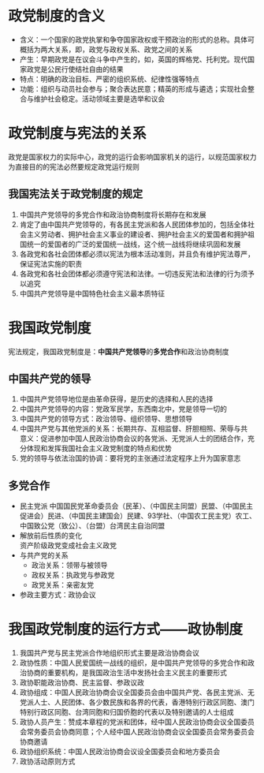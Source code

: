 # 政党制度的含义
- 含义：一个国家的政党执掌和争夺国家政权或干预政治的形式的总称。具体可概括为两大关系，即，政党与政权关系、政党之间的关系
- 产生：早期政党是在议会斗争中产生的，如，英国的辉格党、托利党。现代国家政党是公民行使结社自由的结果
- 特点：明确的政治目标、严密的组织系统、纪律性强等特点
- 功能：组织与动员社会参与；聚合表达民意；精英的形成与遴选；实现社会整合与维护社会稳定。活动领域主要是选举和议会
# 政党制度与宪法的关系
政党是国家权力的实际中心，政党的运行会影响国家机关的运行，以规范国家权力为直接目的的宪法必然要规定政党运行规则
## 我国宪法关于政党制度的规定
1. 中国共产党领导的多党合作和政治协商制度将长期存在和发展
2. 肯定了由中国共产党领导的，有各民主党派和各人民团体参加的，包括全体社会主义劳动者、拥护社会主义事业的建设者、拥护社会主义的爱国者和拥护祖国统一的爱国者的广泛的爱国统一战线，这个统一战线将继续巩固和发展
3. 各政党和各社会团体都必须以宪法为根本活动准则，并且负有维护宪法尊严，保证宪法实施的职责
4. 各政党和各社会团体都必须遵守宪法和法律。一切违反宪法和法律的行为须予以追究
5. 中国共产党领导是中国特色社会主义最本质特征
# 我国政党制度
宪法规定，我国政党制度是：**中国共产党领导**的**多党合作**和政治协商制度
## 中国共产党的领导
1. 中国共产党领导地位是由革命获得，是历史的选择和人民的选择
2. 中国共产党领导的内容：党政军民学，东西南北中，党是领导一切的
3. 中国共产党的领导方式：政治领导、组织领导、思想领导
4. 中国共产党与其他党派的关系：长期共存、互相监督、肝胆相照、荣辱与共  
    意义：促进参加中国人民政治协商会议的各党派、无党派人士的团结合作，充分体现和发挥我国社会主义政党制度的特点和优势
5. 党的领导与依法治国的协调：要将党的主张通过法定程序上升为国家意志
## 多党合作
- 民主党派
    中国国民党革命委员会（民革）、（中国民主同盟）民盟、（中国民主促进会）民进、（中国民主建国会）民建、93学社、（中国农工民主党）农工、中国致公党（致公）、（台盟）台湾民主自治同盟
- 解放前后性质的变化  
    资产阶级政党变成社会主义政党
- 与共产党的关系  
    - 政治关系：领带与被领导
    - 政权关系：执政党与参政党
    - 政党关系：亲密友党
- 参政主要方式：政协会议
# 我国政党制度的运行方式——政协制度
1. 我国共产党与民主党派合作地组织形式主要是政治协商会议
2. 政协性质：中国人民爱国统一战线的组织，是中国共产党领导的多党合作和政治协商的重要机构，是我国政治生活中发扬社会主义民主的重要形式
3. 政协职能政治协商、民主监督、参政议政
4. 政协组成：中国人民政治协商会议全国委员会由中国共产党、各民主党派、无党派人士、人民团体、各少数民族和各界的代表，香港特别行政区同胞、澳门特别行政区同胞、台湾同胞和归国侨胞的代表以及特别邀请的人士组成
5. 政协人员产生：赞成本章程的党派和团体，经中国人民政治协商会议全国委员会常务委员会协商同意；个人经中国人民政治协商会议全国委员会常务委员会协商邀请
6. 政协组织系统：中国人民政治协商会议设全国委员会和地方委员会
7. 政协活动原则方式